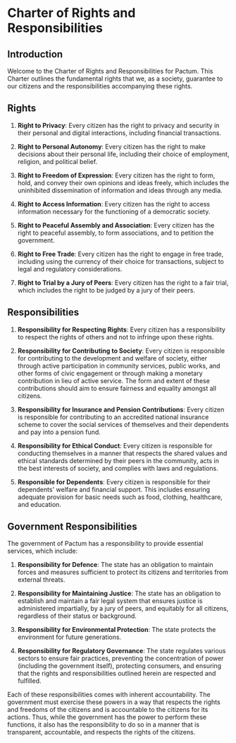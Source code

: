 # Charter of Rights and Responsibilities

## Introduction

Welcome to the Charter of Rights and Responsibilities for Pactum. This Charter outlines the fundamental rights that we, as a society, guarantee to our citizens and the responsibilities accompanying these rights.

## Rights

1. **Right to Privacy**: Every citizen has the right to privacy and security in their personal and digital interactions, including financial transactions.

2. **Right to Personal Autonomy**: Every citizen has the right to make decisions about their personal life, including their choice of employment, religion, and political belief.

3. **Right to Freedom of Expression**: Every citizen has the right to form, hold, and convey their own opinions and ideas freely, which includes the uninhibited dissemination of information and ideas through any media.

4. **Right to Access Information**: Every citizen has the right to access information necessary for the functioning of a democratic society.

5. **Right to Peaceful Assembly and Association**: Every citizen has the right to peaceful assembly, to form associations, and to petition the government.

6. **Right to Free Trade**: Every citizen has the right to engage in free trade, including using the currency of their choice for transactions, subject to legal and regulatory considerations.

7. **Right to Trial by a Jury of Peers**: Every citizen has the right to a fair trial, which includes the right to be judged by a jury of their peers. 

## Responsibilities

1. **Responsibility for Respecting Rights**: Every citizen has a responsibility to respect the rights of others and not to infringe upon these rights.

2. **Responsibility for Contributing to Society**: Every citizen is responsible for contributing to the development and welfare of society, either through active participation in community services, public works, and other forms of civic engagement or through making a monetary contribution in lieu of active service. The form and extent of these contributions should aim to ensure fairness and equality amongst all citizens.

3. **Responsibility for Insurance and Pension Contributions**: Every citizen is responsible for contributing to an accredited national insurance scheme to cover the social services of themselves and their dependents and pay into a pension fund.

4. **Responsibility for Ethical Conduct**: Every citizen is responsible for conducting themselves in a manner that respects the shared values and ethical standards determined by their peers in the community, acts in the best interests of society, and complies with laws and regulations.

5. **Responsible for Dependents**: Every citizen is responsible for their dependents' welfare and financial support. This includes ensuring adequate provision for basic needs such as food, clothing, healthcare, and education.

## Government Responsibilities

The government of Pactum has a responsibility to provide essential services, which include:

1. **Responsibility for Defence**: The state has an obligation to maintain forces and measures sufficient to protect its citizens and territories from external threats.

2. **Responsibility for Maintaining Justice**: The state has an obligation to establish and maintain a fair legal system that ensures justice is administered impartially, by a jury of peers, and equitably for all citizens, regardless of their status or background.

3. **Responsibility for Environmental Protection**: The state protects the environment for future generations.

4. **Responsibility for Regulatory Governance**: The state regulates various sectors to ensure fair practices, preventing the concentration of power (including the government itself), protecting consumers, and ensuring that the rights and responsibilities outlined herein are respected and fulfilled.

Each of these responsibilities comes with inherent accountability. The government must exercise these powers in a way that respects the rights and freedoms of the citizens and is accountable to the citizens for its actions. Thus, while the government has the power to perform these functions, it also has the responsibility to do so in a manner that is transparent, accountable, and respects the rights of the citizens.
